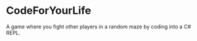 CodeForYourLife
===============

A game where you fight other players in a random maze by coding into a C# REPL.
